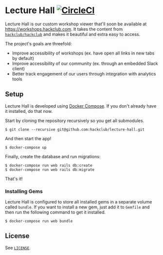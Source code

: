 # Lecture Hall [![CircleCI](https://circleci.com/gh/hackclub/lecture-hall.svg?style=svg)](https://circleci.com/gh/hackclub/lecture-hall)

Lecture Hall is our custom workshop viewer that'll soon be available at https://workshops.hackclub.com. It takes the content from [`hackclub/hackclub`](https://github.com/hackclub/hackclub) and makes it beautiful and extra easy to access.

The project's goals are threefold:

- Improve accessibility of workshops (ex. have open all links in new tabs by default)
- Improve accessibility of our community (ex. through an embedded Slack client)
- Better track engagement of our users through integration with analytics tools

## Setup

Lecture Hall is developed using [Docker Compose](https://docs.docker.com/compose/). If you don't already have it installed, do that now.

Start by cloning the repository recursively so you get all submodules.

    $ git clone --recursive git@github.com:hackclub/lecture-hall.git

And then start the app!

    $ docker-compose up

Finally, create the database and run migrations:

    $ docker-compose run web rails db:create
    $ docker-compose run web rails db:migrate

That's it!

### Installing Gems

Lecture Hall is configured to store all installed gems in a separate volume called `bundle`. If you want to install a new gem, just add it to `Gemfile` and then run the following command to get it installed.

    $ docker-compose run web bundle

## License

See [`LICENSE`](LICENSE).
